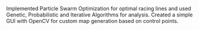 Implemented Particle Swarm Optimization for optimal racing lines and used Genetic, Probabilistic and Iterative Algorithms for analysis.
Created a simple GUI with OpenCV for custom map generation based on control points. 
